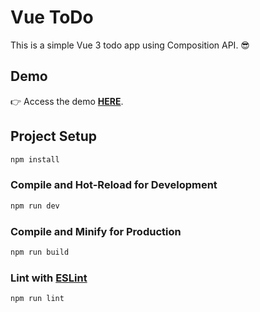 # Vue ToDo

This is a simple Vue 3 todo app using Composition API. 😎

## Demo

👉 Access the demo [**HERE**](https://roberttmello-vue-todo.vercel.app/).

## Project Setup

```sh
npm install
```

### Compile and Hot-Reload for Development

```sh
npm run dev
```

### Compile and Minify for Production

```sh
npm run build
```

### Lint with [ESLint](https://eslint.org/)

```sh
npm run lint
```
